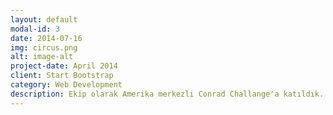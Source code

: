 ```yaml
---
layout: default
modal-id: 3
date: 2014-07-16
img: circus.png
alt: image-alt
project-date: April 2014
client: Start Bootstrap
category: Web Development
description: Ekip olarak Amerika merkezli Conrad Challange'a katıldık. Yapay Zeka Destekli Duygu Analizi Yapabilen Chatbot projemiz ile COVİD-19 salgını sürecinde insanların psikolojik desteğe erişimini hızlandırmak ve kolaylaştırmak istedik. Yaptığımız bu proje ile yarı finale yükseldik. Conrad Yenilikçisi olarak adlandırıldık ve 5 ABD kolejinden değişen miktarlarda burslar elde ettik.
---
```

